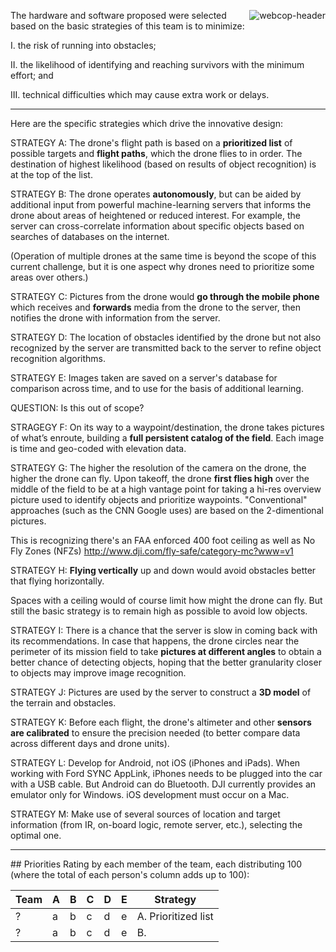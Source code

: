 <a target="_blank" href="http://www.army-technology.com/products/webcop/"><img align="right" alt="webcop-header" src="https://cloud.githubusercontent.com/assets/300046/12871204/e306459a-cd22-11e5-84bc-1f23874e602c.jpg"></a>

The hardware and software proposed were selected based on the basic strategies of this team is to minimize:

   I. the risk of running into obstacles;

   II. the likelihood of identifying and reaching survivors with the minimum effort; and

   III. technical difficulties which may cause extra work or delays.

<hr />

Here are the specific strategies which drive the innovative design:

STRATEGY A: The drone's flight path is based on a <strong>prioritized list</strong> of possible targets 
and <strong>flight paths</strong>, 
which the drone flies to in order. 
The destination of highest likelihood (based on results of object recognition) is at the top of the list.

STRATEGY B: The drone operates <strong>autonomously</strong>, 
but can be aided by additional input from powerful machine-learning servers
that informs the drone about areas of heightened or reduced interest.
For example, the server can cross-correlate information about specific objects based on searches of databases on the internet.

(Operation of multiple drones at the same time is beyond the scope of this current challenge,
but it is one aspect why drones need to prioritize some areas over others.)

STRATEGY C: Pictures from the drone would <strong>go through the mobile phone</strong>
which receives and <strong>forwards</strong> media from the drone to the server, 
then notifies the drone with information from the server.

STRATEGY D: The location of obstacles identified by the drone but not also recognized by the server 
are transmitted back to the server to refine object recognition algorithms.

STRATEGY E: Images taken are saved on a server's database for comparison across time,
and to use for the basis of additional learning.

   QUESTION: Is this out of scope?

STRAGEGY F: On its way to a waypoint/destination, the drone takes pictures of what’s enroute, 
building a <strong>full persistent catalog of the field</strong>.
Each image is time and geo-coded with elevation data.

STRATEGY G: The higher the resolution of the camera on the drone, the higher the drone can fly.
Upon takeoff, the drone <strong>first flies high</strong> over the middle of the field to be at a high vantage point for 
taking a hi-res overview picture used to identify objects and prioritize waypoints.
"Conventional" approaches (such as the CNN Google uses) are based on the 2-dimentional pictures.

   This is recognizing there's an FAA enforced 400 foot ceiling as well as No Fly Zones (NFZs)
   http://www.dji.com/fly-safe/category-mc?www=v1

STRATEGY H: <strong>Flying vertically</strong> up and down would avoid obstacles better that flying horizontally.

   Spaces with a ceiling would of course limit how might the drone can fly.
   But still the basic strategy is to remain high as possible to avoid low objects.

STRATEGY I: There is a chance that the server is slow in coming back with its recommendations.
In case that happens, the drone circles near the perimeter of its mission field 
to take <strong>pictures at different angles</strong> to obtain a better chance of detecting objects,
hoping that the better granularity closer to objects may improve image recognition.

STRATEGY J: Pictures are used by the server to construct a <strong>3D model</strong> of the terrain and obstacles.

STRATEGY K: Before each flight, the drone's altimeter and other <strong>sensors are calibrated</strong> to ensure the precision 
needed (to better compare data across different days and drone units).

STRATEGY L: Develop for Android, not iOS (iPhones and iPads).
When working with Ford SYNC AppLink, iPhones needs to be plugged into the car with a USB cable.
But Android can do Bluetooth. DJI currently provides an emulator only for Windows.
iOS development must occur on a Mac.

STRATEGY M: Make use of several sources of location and target information (from IR, on-board logic, remote server, etc.), selecting the optimal one.

<hr />

<a name="Priorities">
## Priorities</a>
Rating by each member of the team, 
each distributing 100 (where the total of each person's column adds up to 100):

| Team |  A |  B |  C |  D |  E | Strategy |
| ---- | -- | -- | -- | -- | -- | -------- |
|    ? |  a |  b |  c |  d |  e | A. Prioritized list |
|    ? |  a |  b |  c |  d |  e | B. |

